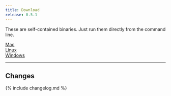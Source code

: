 ```yaml
---
title: Download
release: 0.5.1
---
```


These are self-contained binaries. Just run them directly from the command line.

<div class="container" style="justify-content: center">
<div class="item"><a href="https://github.com/empirical-soft/empirical-lang/releases/download/{{page.release}}/mac.zip" class="button">Mac</a></div>
<div class="item"><a href="https://github.com/empirical-soft/empirical-lang/releases/download/{{page.release}}/linux.zip" class="button">Linux</a></div>
<div class="item"><a href="https://github.com/empirical-soft/empirical-lang/releases/download/{{page.release}}/windows.zip" class="button">Windows</a></div>
</div>

----

## Changes

{% include changelog.md %}
